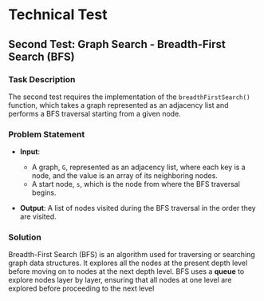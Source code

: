 # Technical Test

## Second Test: Graph Search - Breadth-First Search (BFS)

### Task Description
The second test requires the implementation of the `breadthFirstSearch()` function, which takes a graph represented as an adjacency list and performs a BFS traversal starting from a given node.

### Problem Statement
- **Input**: 
  - A graph, `G`, represented as an adjacency list, where each key is a node, and the value is an array of its neighboring nodes.
  - A start node, `s`, which is the node from where the BFS traversal begins.
  
- **Output**: A list of nodes visited during the BFS traversal in the order they are visited.

### Solution
Breadth-First Search (BFS) is an algorithm used for traversing or searching graph data structures. It explores all the nodes at the present depth level before moving on to nodes at the next depth level. BFS uses a **queue** to explore nodes layer by layer, ensuring that all nodes at one level are explored before proceeding to the next level
